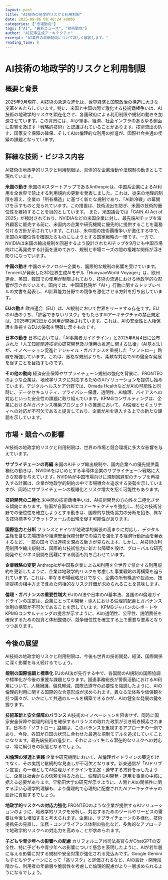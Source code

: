 ```yaml
---
layout: post
title: "AI技術の地学的リスクと利用制限"
date: 2025-09-06 08:40:24 +0000
categories: ["市場動向"]
tags: ["AI", "最新ニュース", "技術動向"]
author: "AI記事生成アーキテクチャ"
excerpt: "AI業界の最新動向について詳しく解説します。"
reading_time: 8
---
```

# AI技術の地政学的リスクと利用制限

## 概要と背景

2025年9月現在、AI技術の急速な進化は、世界経済と国際政治の構造に大きな変革をもたらしています。特に、米国と中国の間で激化する技術覇権争いは、AI技術の地政学的リスクを顕在化させ、各国政府による利用制限や規制の動きを加速させています。この背景には、AIが軍事、経済、社会インフラのあらゆる側面に影響を及ぼす「戦略的技術」と認識されていることがあります。技術流出の防止、国家安全保障の確保、そしてAIの倫理的な利用の推進が、国際社会共通の喫緊の課題となっています。

## 詳細な技術・ビジネス内容

AI技術の地政学的リスクと利用制限は、具体的な企業活動や法規制の動きとして現れています。

**米国の動き**
米国のAIスタートアップであるAnthropicは、中国系企業によるAI利用を全世界で禁止する利用規約の更新を発表しました。これは、従来の地理的制限を超え、企業の「所有構造」に基づく新たな規制であり、「AI新冷戦」の幕開けを示すものと見られています。この措置は、技術流出を防ぎ、米国の技術的優位性を維持することを目的としています。
また、米国議会では「GAIN AI Act of 2025」が検討されており、NVIDIAなどの米国企業に対し、最先端AIチップを海外顧客に販売する前に、米国内の企業や研究機関に優先的に提供することを義務付ける方針が示されています。これは、米中間の技術覇権争いが激化する中で、米国のAI優位性を確固たるものにしようとする国家戦略の一環です。一方で、NVIDIAは米国の輸出規制を回避するよう設計されたAIチップを9月にも中国市場向けに再発売する計画を進めており、規制と市場ニーズの間の複雑な関係が浮き彫りになっています。

**中国の動き**
中国のテクノロジー企業も、国際的な規制の影響を受けています。Tencentが発表した3D世界生成AIモデル「HunyuanWorld-Voyager」は、欧州連合、英国、韓国での使用が制限されており、技術の流通における地政学的な影響が示されています。国内では、中国国務院が「AI+」行動に関するトップレベルの文書を発表し、AI計算能力分野での競争を激化させる方針を打ち出しています。

**EUの動き**
欧州連合（EU）は、AI規制において世界をリードする存在です。EUのAI法のうち、「許容できないリスク」をもたらすAIアーキテクチャの禁止規定は、2025年2月2日から適用が開始されています。これは、AIの安全性と人権保護を重視するEUの姿勢を明確に示すものです。

**日本の動き**
日本においては、「AI事業者ガイドライン」と2025年6月4日に公布された「人工知能関連技術の研究開発及び活用の推進に関する法律」（AI基本法）が、イノベーション促進とアジャイル・ガバナンスを重視した「ソフトロー」路線を補強しています。これは、厳格な規制よりも、柔軟な対応でAIの健全な発展を促すことを目指すものです。

**その他の動向**
経済安全保障やサプライチェーン規制の強化を背景に、FRONTEOのような企業は、地政学リスクに対応するためのAIソリューションを提供し始めています。デジタルヘルスケア分野では、Omada HealthなどがAIの可能性と同時に、データセキュリティ、プライバシー保護、透明性、AI倫理、バイアスへの対応といった安全性の課題に取り組んでいます。KPMGコンサルティングは、企業におけるAIガバナンス構築プロジェクトの推進において、AI倫理とセキュリティへの対応が不可欠であると提言しており、企業がAIを導入する上での新たな課題を示しています。

## 市場・競合への影響

AI技術の地政学的リスクと利用制限は、世界の市場と競合環境に多大な影響を与えています。

**サプライチェーンの再編**
米国のAIチップ輸出規制や、国内企業への優先提供義務化の動きは、NVIDIAをはじめとする半導体企業のサプライチェーン戦略に大きな影響を与えています。NVIDIAが中国市場向けに規制回避型のチップを再投入する計画は、企業が地政学的制約の中で市場機会を追求する姿勢を示していますが、同時にサプライチェーンの複雑化とリスク増大を招く可能性もあります。

**技術開発の二極化**
米中間の技術覇権争いは、AI技術開発の方向性を二極化させる傾向にあります。各国が自国のAIエコアーキテクチャを強化し、特定の技術分野での優位性を確立しようとする動きは、国際的な技術協力の分断を招き、異なる技術標準やプラットフォームの出現を促す可能性があります。

**国際協力と分断**
フランスとドイツが地政学的緊張の高まりに対応し、デジタル主権を含む先端技術や経済安全保障分野での協力を強化する経済行動計画を発表するなど、一部の国々では連携を深める動きが見られます。しかし、AI技術の利用制限や輸出規制は、国際的な技術協力に新たな障壁を設け、グローバルな研究開発やビジネス展開を困難にする側面も持ち合わせています。

**企業戦略の変更**
Anthropicが中国系企業によるAI利用を全世界で禁止する利用規約を更新したように、企業は地政学的リスクを考慮した事業戦略の再構築を迫られています。これは、単なる市場戦略だけでなく、企業の所有構造や投資元、技術提携の相手方まで含めた包括的なリスク評価が求められることを意味します。

**倫理・ガバナンスの重要性増大**
EUのAI法や日本のAI基本法、各国のAI倫理ガイドラインの策定は、企業にとってAI開発・導入における倫理的配慮とガバナンス体制の構築が不可欠であることを示しています。KPMGジャパンのレポートやKPMGコンサルティングの提言が示すように、AIの透明性、公平性、説明責任を確保するための投資と体制整備が、競争優位性を確立する上で重要な要素となりつつあります。

## 今後の展望

AI技術の地政学的リスクと利用制限は、今後も世界の技術開発、経済、国際関係に深く影響を与え続けるでしょう。

**規制の国際協調と標準化**
EUのAI法が先行する中で、各国間のAI規制の国際協調や標準化が今後の重要な課題となります。国連事務総長が警察活動におけるAI利用について、人権擁護、偏見軽減、国際法遵守の必要性を強調したように、AIの倫理的利用に関する国際的な合意形成が求められます。異なる法体系や価値観を持つ国々が、いかにして共通のルールを構築できるかが、AIの健全な発展の鍵を握ります。

**技術革新と安全保障のバランス**
AI技術のイノベーションを阻害せず、同時に国家安全保障や倫理的利用を確保するバランスの取れた政策が引き続き模索されます。日本の「ソフトロー」路線は、このバランスを重視するアプローチの一例であり、今後、各国が自国の状況に合わせた最適な規制モデルを追求していくことになります。最先端技術の進歩と、それによって生じる潜在的なリスクへの対応は、常に綱引きの状態となるでしょう。

**AI倫理の浸透と実践**
企業や研究機関において、AI倫理ガイドラインの策定だけでなく、その実践と継続的な見直しが不可欠となります。新東通信が「AIドリブン宣言」の一環としてAI倫理ガイドラインを策定・遵守する方針を示したように、企業は社会からの信頼を得るために、倫理的なAI開発・運用を事業の中核に据える必要があります。早稲田大学の研究が示すように、人間とAIの関係性に関する深い心理学的理解も、より倫理的で心理的に配慮されたAIアーキテクチャの設計に貢献するでしょう。

**地政学的リスクへの対応力強化**
FRONTEOのような企業が提供するAIソリューションのように、地政学的リスクを分析し、対応するためのツールやサービスの需要は今後も増加すると考えられます。企業は、サプライチェーンの多様化、技術提携先の見直し、法務・コンプライアンス体制の強化など、多角的なアプローチで地政学的リスクへの対応力を高めることが求められます。

**子どもや青少年への影響への配慮**
カリフォルニア州司法長官らがChatGPTの安全性、特に子どもや青少年への影響について懸念を表明したように、AIが若年層に与える影響に対する規制や安全対策が強化される見込みです。Google Geminiも子どもやティーンにとって「高リスク」と評価されるなど、AIの設計・開発段階から、利用者の年齢層や脆弱性を考慮した倫理的配慮がより一層求められるようになるでしょう。
